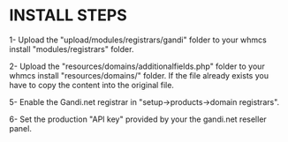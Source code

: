 # INSTALL STEPS 


1- Upload the "upload/modules/registrars/gandi" folder to your whmcs install "modules/registrars" folder.

2- Upload the "resources/domains/additionalfields.php" folder to your whmcs install "resources/domains/" folder. If the file already exists you have to copy the content into the original file.

5- Enable the Gandi.net registrar in "setup->products->domain registrars".

6- Set the production "API key" provided by your  the gandi.net reseller panel.


